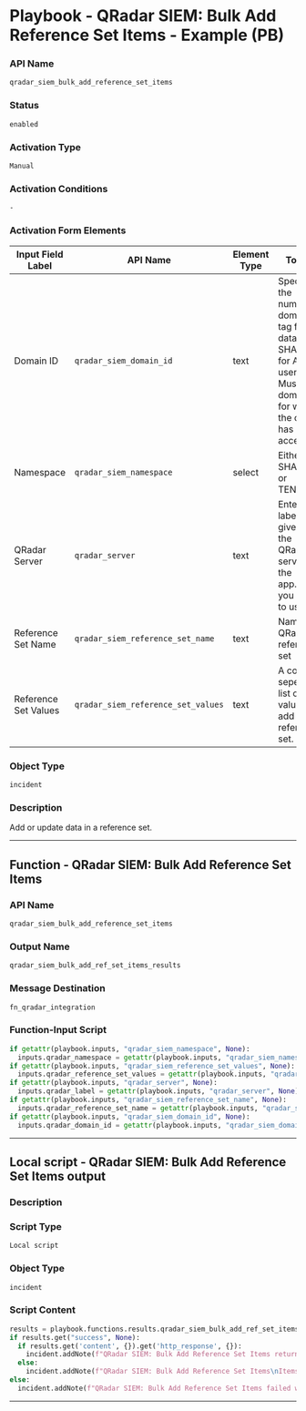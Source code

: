 <!--
    DO NOT MANUALLY EDIT THIS FILE
    THIS FILE IS AUTOMATICALLY GENERATED WITH resilient-sdk codegen
    Generated with resilient-sdk v51.0.6.0.1543
-->

# Playbook - QRadar SIEM: Bulk Add Reference Set Items - Example (PB)

### API Name
`qradar_siem_bulk_add_reference_set_items`

### Status
`enabled`

### Activation Type
`Manual`

### Activation Conditions
`-`

### Activation Form Elements
| Input Field Label | API Name | Element Type | Tooltip | Requirement |
| ----------------- | -------- | ------------ | ------- | ----------- |
| Domain ID | `qradar_siem_domain_id` | text | Specify the numeric domain_id tag for the data or SHARED for Admin users. Must be a domain ID for which the caller has access. | Always |
| Namespace | `qradar_siem_namespace` | select | Either SHARED or TENANT. | Always |
| QRadar Server | `qradar_server` | text | Enter the label given to the QRadar server in the app.config you wish to use | Optional |
| Reference Set Name | `qradar_siem_reference_set_name` | text | Name of a QRadar reference set | Always |
| Reference Set Values | `qradar_siem_reference_set_values` | text | A comma seperated list of values to add to the reference set. | Always |

### Object Type
`incident`

### Description
Add or update data in a reference set.


---
## Function - QRadar SIEM: Bulk Add Reference Set Items

### API Name
`qradar_siem_bulk_add_reference_set_items`

### Output Name
`qradar_siem_bulk_add_ref_set_items_results`

### Message Destination
`fn_qradar_integration`

### Function-Input Script
```python
if getattr(playbook.inputs, "qradar_siem_namespace", None):
  inputs.qradar_namespace = getattr(playbook.inputs, "qradar_siem_namespace", None)
if getattr(playbook.inputs, "qradar_siem_reference_set_values", None):
  inputs.qradar_reference_set_values = getattr(playbook.inputs, "qradar_siem_reference_set_values", None)
if getattr(playbook.inputs, "qradar_server", None):
  inputs.qradar_label = getattr(playbook.inputs, "qradar_server", None)
if getattr(playbook.inputs, "qradar_siem_reference_set_name", None):
  inputs.qradar_reference_set_name = getattr(playbook.inputs, "qradar_siem_reference_set_name", None)
if getattr(playbook.inputs, "qradar_siem_domain_id", None):
  inputs.qradar_domain_id = getattr(playbook.inputs, "qradar_siem_domain_id", None)
```

---

## Local script - QRadar SIEM: Bulk Add Reference Set Items output

### Description


### Script Type
`Local script`

### Object Type
`incident`

### Script Content
```python
results = playbook.functions.results.qradar_siem_bulk_add_ref_set_items_results
if results.get("success", None):
  if results.get('content', {}).get('http_response', {}):
    incident.addNote(f"QRadar SIEM: Bulk Add Reference Set Items returned:\n{results.get('content', {}).get('http_response', {})}")
  else:
    incident.addNote(f"QRadar SIEM: Bulk Add Reference Set Items\nItems: {playbook.inputs.qradar_siem_reference_set_values} added to reference set: {playbook.inputs.qradar_siem_reference_set_name} on QRadar server: {playbook.inputs.qradar_server}")
else:
  incident.addNote(f"QRadar SIEM: Bulk Add Reference Set Items failed with reason:\n{results.get('reason', None)}")
```

---

